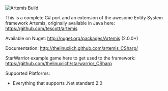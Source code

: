 ![Artemis Build](https://api.travis-ci.org/thelinuxlich/artemis_CSharp.png)

This is a complete C# port and an extension of the awesome Entity System framework Artemis,
originally available in Java here: https://github.com/tescott/artemis

Available on Nuget: http://nuget.org/packages/Artemis (2.0.0+)

Documentation: http://thelinuxlich.github.com/artemis_CSharp/

StarWarrior example game here to get used to the framework:
https://github.com/thelinuxlich/starwarrior_CSharp

Supported Platforms:
* Everything that supports .Net standard 2.0 
